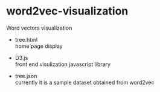 # word2vec-visualization
Word vectors visualization

- tree.html<br> 
	home page display
	
- D3.js <br>
	front end visulization javascript library
	
- tree.json<br>
	currently it is a sample dataset obtained from word2vec
